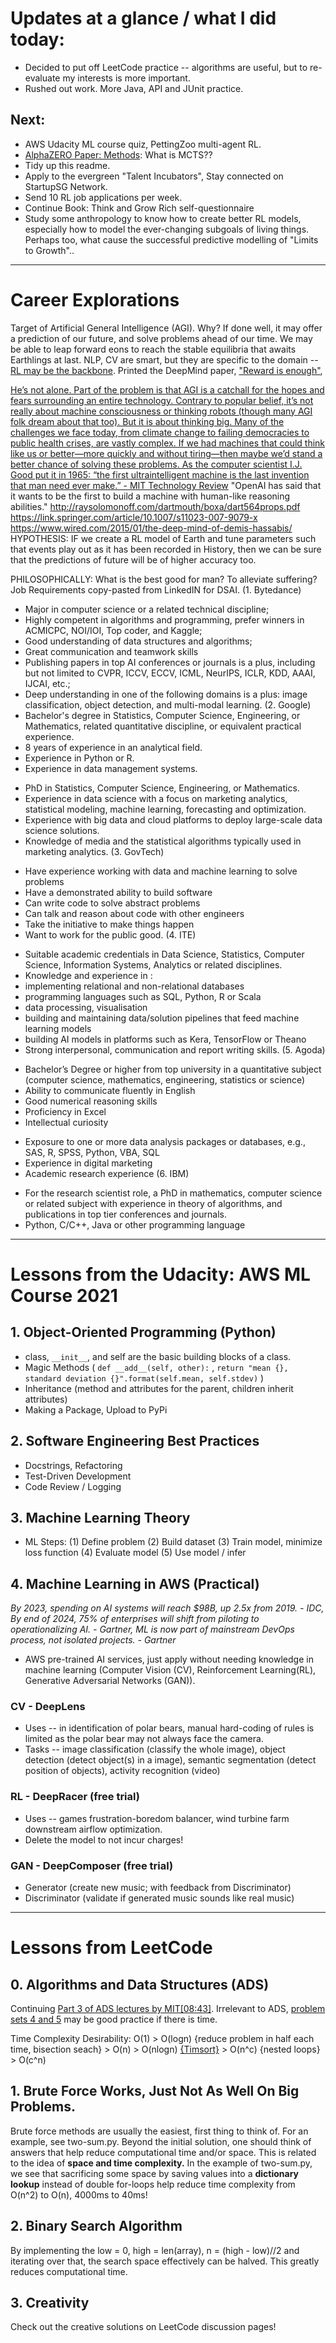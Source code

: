 # Updates at a glance / what I did today:
- Decided to put off LeetCode practice -- algorithms are useful, but to re-evaluate my interests is more important.
- Rushed out work. More Java, API and JUnit practice.
## Next:
- AWS Udacity ML course quiz, PettingZoo multi-agent RL.
- [AlphaZERO Paper: Methods](https://www.nature.com/articles/nature24270): What is MCTS??
- Tidy up this readme.
- Apply to the evergreen "Talent Incubators", Stay connected on StartupSG Network.
- Send 10 RL job applications per week.
- Continue Book: Think and Grow Rich self-questionnaire
- Study some anthropology to know how to create better RL models, especially how to model the ever-changing subgoals of living things. Perhaps too, what cause the successful predictive modelling of "Limits to Growth"..
----------------------------------------------
# Career Explorations
Target of Artificial General Intelligence (AGI). Why? If done well, it may offer a prediction of our future, and solve problems ahead of our time. We may be able to leap forward eons to reach the stable equilibria that awaits Earthlings at last. NLP, CV are smart, but they are specific to the domain -- [RL may be the backbone](https://venturebeat.com/2021/06/09/deepmind-says-reinforcement-learning-is-enough-to-reach-general-ai/). Printed the DeepMind paper, ["Reward is enough"](https://www.sciencedirect.com/science/article/pii/S0004370221000862),

[He’s not alone. Part of the problem is that AGI is a catchall for the hopes and fears surrounding an entire technology. Contrary to popular belief, it’s not really about machine consciousness or thinking robots (though many AGI folk dream about that too). But it is about thinking big. Many of the challenges we face today, from climate change to failing democracies to public health crises, are vastly complex. If we had machines that could think like us or better—more quickly and without tiring—then maybe we’d stand a better chance of solving these problems. As the computer scientist I.J. Good put it in 1965: “the first ultraintelligent machine is the last invention that man need ever make.” - MIT Technology Review](https://www.technologyreview.com/2020/10/15/1010461/artificial-general-intelligence-robots-ai-agi-deepmind-google-openai/)
"OpenAI has said that it wants to be the first to build a machine with human-like reasoning abilities."
http://raysolomonoff.com/dartmouth/boxa/dart564props.pdf
https://link.springer.com/article/10.1007/s11023-007-9079-x
https://www.wired.com/2015/01/the-deep-mind-of-demis-hassabis/
HYPOTHESIS: IF we create a RL model of Earth and tune parameters such that events play out as it has been recorded in History, then we can be sure that the predictions of future will be of higher accuracy too.

PHILOSOPHICALLY: What is the best good for man? To alleviate suffering?
Job Requirements copy-pasted from LinkedIN for DSAI.
(1. Bytedance)
- Major in computer science or a related technical discipline;
- Highly competent in algorithms and programming, prefer winners in ACMICPC, NOI/IOI, Top coder, and Kaggle;
- Good understanding of data structures and algorithms;
- Great communication and teamwork skills
- Publishing papers in top AI conferences or journals is a plus, including but not limited to CVPR, ICCV, ECCV, ICML, NeurIPS, ICLR, KDD, AAAI, IJCAI, etc.;
- Deep understanding in one of the following domains is a plus: image classification, object detection, and multi-modal learning.
(2. Google)
- Bachelor's degree in Statistics, Computer Science, Engineering, or Mathematics, related quantitative discipline, or equivalent practical experience.
- 8 years of experience in an analytical field.
- Experience in Python or R.
- Experience in data management systems.
+ PhD in Statistics, Computer Science, Engineering, or Mathematics.
+ Experience in data science with a focus on marketing analytics, statistical modeling, machine learning, forecasting and optimization.
+ Experience with big data and cloud platforms to deploy large-scale data science solutions.
+ Knowledge of media and the statistical algorithms typically used in marketing analytics.
(3. GovTech)
* Have experience working with data and machine learning to solve problems
* Have a demonstrated ability to build software
* Can write code to solve abstract problems
* Can talk and reason about code with other engineers
* Take the initiative to make things happen
* Want to work for the public good.
(4. ITE)
+ Suitable academic credentials in Data Science, Statistics, Computer Science, Information Systems, Analytics or related disciplines.
+ Knowledge and experience in :
+ implementing relational and non-relational databases
+ programming languages such as SQL, Python, R or Scala
+ data processing, visualisation
+ building and maintaining data/solution pipelines that feed machine learning models
+ building AI models in platforms such as Kera, TensorFlow or Theano
+ Strong interpersonal, communication and report writing skills.
(5. Agoda)
- Bachelor’s Degree or higher from top university in a quantitative subject (computer science, mathematics, engineering, statistics or science)
- Ability to communicate fluently in English
- Good numerical reasoning skills
- Proficiency in Excel
- Intellectual curiosity
+ Exposure to one or more data analysis packages or databases, e.g., SAS, R, SPSS, Python, VBA, SQL
+ Experience in digital marketing
+ Academic research experience
(6. IBM)
- For the research scientist role, a PhD in mathematics, computer science or related subject with experience in theory of algorithms, and publications in top tier conferences and journals.
- Python, C/C++, Java or other programming language


----------------------------------------------
# Lessons from the Udacity: AWS ML Course 2021
## 1. Object-Oriented Programming (Python)
* class, `__init__`, and self are the basic building blocks of a class.
* Magic Methods ( `def __add__(self, other):` , `return "mean {}, standard deviation {}".format(self.mean, self.stdev)` )
* Inheritance (method and attributes for the parent, children inherit attributes)
* Making a Package, Upload to PyPi
## 2. Software Engineering Best Practices
* Docstrings, Refactoring
* Test-Driven Development
* Code Review / Logging
## 3. Machine Learning Theory
* ML Steps: (1) Define problem (2) Build dataset (3) Train model, minimize loss function (4) Evaluate model (5) Use model / infer
## 4. Machine Learning in AWS (Practical)
*By 2023, spending on AI systems will reach $98B, up 2.5x from 2019. - IDC, By end of 2024, 75% of enterprises will shift from piloting to operationalizing AI. - Gartner, ML is now part of mainstream DevOps process, not isolated projects. - Gartner*
* AWS pre-trained AI services, just apply without needing knowledge in machine learning (Computer Vision (CV), Reinforcement Learning(RL), Generative Adversarial Networks (GAN)).
### CV - DeepLens
* Uses -- in identification of polar bears, manual hard-coding of rules is limited as the polar bear may not always face the camera.
* Tasks -- image classification (classify the whole image), object detection (detect object(s) in a image), semantic segmentation (detect position of objects), activity recognition (video)
### RL - DeepRacer (free trial)
* Uses -- games frustration-boredom balancer, wind turbine farm downstream airflow optimization.
* Delete the model to not incur charges!
### GAN - DeepComposer (free trial)
* Generator (create new music; with feedback from Discriminator)
* Discriminator (validate if generated music sounds like real music)
----------------------------------------------
# Lessons from LeetCode
## 0. Algorithms and Data Structures (ADS)
Continuing [Part 3 of ADS lectures by MIT[08:43]](https://ocw.mit.edu/courses/electrical-engineering-and-computer-science/6-0001-introduction-to-computer-science-and-programming-in-python-fall-2016/lecture-videos/lecture-12-searching-and-sorting/). Irrelevant to ADS, [problem sets 4 and 5](https://ocw.mit.edu/courses/electrical-engineering-and-computer-science/6-0001-introduction-to-computer-science-and-programming-in-python-fall-2016/assignments/) may be good practice if there is time.

Time Complexity Desirability: O(1) > O(logn) {reduce problem in half each time, bisection seach} > O(n) > O(nlogn) [{Timsort}](https://en.wikipedia.org/wiki/Timsort) > O(n^c) {nested loops} > O(c^n)

## 1. Brute Force Works, Just Not As Well On Big Problems.
Brute force methods are usually the easiest, first thing to think of. For an example, see two-sum.py. Beyond the initial solution, one should think of answers that help reduce computational time and/or space. This is related to the idea of **space and time complexity.** In the example of two-sum.py, we see that sacrificing some space by saving values into a **dictionary lookup** instead of double for-loops help reduce time complexity from O(n^2) to O(n), 4000ms to 40ms!

## 2. Binary Search Algorithm
By implementing the low = 0, high = len(array), n = (high - low)//2 and iterating over that, the search space effectively can be halved. This greatly reduces computational time.

## 3. Creativity
Check out the creative solutions on LeetCode discussion pages!
